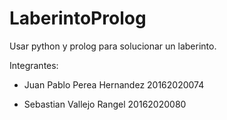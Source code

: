 # LaberintoProlog

Usar python y prolog para solucionar un laberinto.

Integrantes:

- Juan Pablo Perea Hernandez 20162020074

- Sebastian Vallejo Rangel 20162020080
